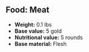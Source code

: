 ## Food: Meat
- **Weight:** 0.1 lbs
- **Base value:** 5 gold
- **Nutritional value:** 5 rounds
- **Base material:** Flesh
